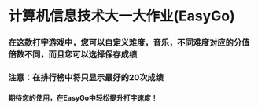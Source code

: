 # 计算机信息技术大一大作业(EasyGo)
### 在这款打字游戏中，您可以自定义难度，音乐，不同难度对应的分值倍数不同，而且您可以选择保存成绩  
### 注意：在排行榜中将只显示最好的20次成绩  
#### 期待您的使用，在EasyGo中轻松提升打字速度！
